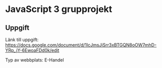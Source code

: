 # JavaScript 3 grupprojekt



## Uppgift
Länk till uppgift: https://docs.google.com/document/d/1IcJmsJiSrr3xBTGQN8oOW7mhD-YRp_jY-6EwoaFDd0k/edit

Typ av webbplats: E-Handel